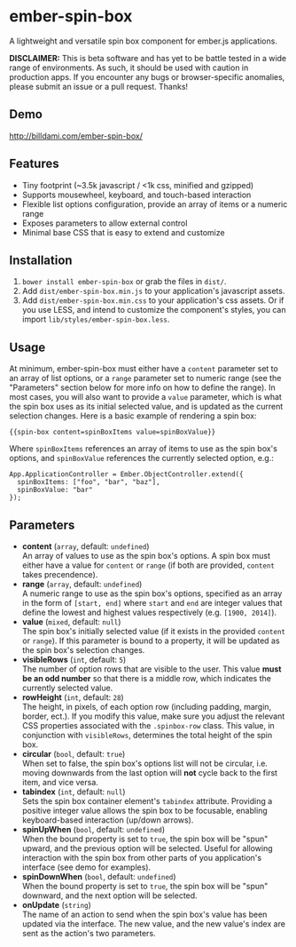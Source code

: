 ember-spin-box
=================

A lightweight and versatile spin box component for ember.js applications.

**DISCLAIMER:** This is beta software and has yet to be battle tested in a wide range of environments. As such, it should be used with caution in production apps. If you encounter any bugs or browser-specific anomalies, please submit an issue or a pull request. Thanks!

Demo
----

http://billdami.com/ember-spin-box/

Features
--------

* Tiny footprint (~3.5k javascript / <1k css, minified and gzipped)
* Supports mousewheel, keyboard, and touch-based interaction
* Flexible list options configuration, provide an array of items or a numeric range
* Exposes parameters to allow external control
* Minimal base CSS that is easy to extend and customize

Installation
------------

1. `bower install ember-spin-box` or grab the files in `dist/`.
2. Add `dist/ember-spin-box.min.js` to your application's javascript assets.
3. Add `dist/ember-spin-box.min.css` to your application's css assets. Or if you use LESS, and intend to customize the component's styles, you can import `lib/styles/ember-spin-box.less`.

Usage
-----

At minimum, ember-spin-box must either have a `content` parameter set to an array of list options, or a `range` parameter set to numeric range (see the "Parameters" section below for more info on how to define the range). In most cases, you will also want to provide a `value` parameter, which is what the spin box uses as its initial selected value, and is updated as the current selection changes. Here is a basic example of rendering a spin box:

```
{{spin-box content=spinBoxItems value=spinBoxValue}}
```

Where `spinBoxItems` references an array of items to use as the spin box's options, and `spinBoxValue` references the currently selected option, e.g.:

```
App.ApplicationController = Ember.ObjectController.extend({
  spinBoxItems: ["foo", "bar", "baz"],
  spinBoxValue: "bar"
});
```

Parameters
----------
* **content** (`array`, default: `undefined`)  
  An array of values to use as the spin box's options. A spin box must either have a value for `content` or `range` (if both are provided, `content` takes precendence).
* **range** (`array`, default: `undefined`)  
  A numeric range to use as the spin box's options, specified as an array in the form of `[start, end]` where `start` and `end` are integer values that define the lowest and highest values respectively (e.g. `[1900, 2014]`).
* **value** (`mixed`, default: `null`)  
  The spin box's initially selected value (if it exists in the provided `content` or `range`). If this parameter is bound to a property, it will be updated as the spin box's selection changes.
* **visibleRows** (`int`, default: `5`)  
  The number of option rows that are visible to the user. This value **must be an odd number** so that there is a middle row, which indicates the currently selected value.
* **rowHeight** (`int`, default: `28`)  
  The height, in pixels, of each option row (including padding, margin, border, ect.). If you modify this value, make sure you adjust the relevant CSS properties associated with the `.spinbox-row`  class. This value, in conjunction with `visibleRows`, determines the total height of the spin box.
* **circular** (`bool`, default: `true`)  
  When set to false, the spin box's options list will not be circular, i.e. moving downwards from the last option will **not** cycle back to the first item, and vice versa.
* **tabindex** (`int`, default: `null`)  
  Sets the spin box container element's `tabindex` attribute. Providing a positive integer value allows the spin box to be focusable, enabling keyboard-based interaction (up/down arrows).
* **spinUpWhen** (`bool`, default: `undefined`)  
  When the bound property is set to `true`, the spin box will be "spun" upward, and the previous option will be selected. Useful for allowing interaction with the spin box from other parts of you application's interface (see demo for examples).
* **spinDownWhen** (`bool`, default: `undefined`)  
  When the bound property is set to `true`, the spin box will be "spun" downward, and the next option will be selected.
* **onUpdate** (`string`)  
  The name of an action to send when the spin box's value has been updated via the interface. The new value, and the new value's index are sent as the action's two parameters.
